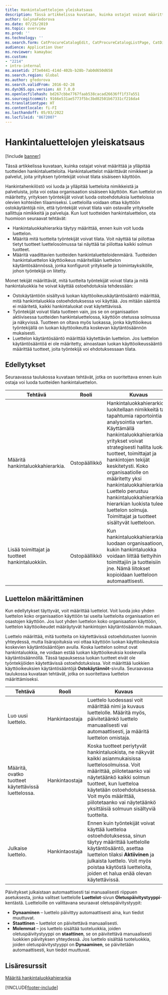 ```yaml
---
title: Hankintaluettelojen yleiskatsaus
description: Tässä artikkelissa kuvataan, kuinka ostajat voivat määrittää ja ylläpitää tuotteiden hankintaluetteloita. Hankintaluettelot määrittävät nimikkeet ja palvelut, joita yrityksen työntekijät voivat tilata sisäiseen käyttöön.
author: GalynaFedorova
ms.date: 07/25/2019
ms.topic: overview
ms.prod: ''
ms.technology: ''
ms.search.form: CatProcureCatalogEdit, CatProcureCatalogListPage, CatDisplayProductRelationAdd
audience: Application User
ms.reviewer: kamaybac
ms.custom:
- "2214"
- intro-internal
ms.assetid: 2f3e0441-414d-402b-b28b-7ab0d650d658
ms.search.region: Global
ms.author: gfedorova
ms.search.validFrom: 2016-02-28
ms.dyn365.ops.version: AX 7.0.0
ms.openlocfilehash: bd267cbbe7767faab538cacad26636ff1f37a551
ms.sourcegitcommit: 9166e531ae5773f5bc3bd02501b67331cf216da4
ms.translationtype: HT
ms.contentlocale: fi-FI
ms.lasthandoff: 05/03/2022
ms.locfileid: "8672007"
---
```

# <a name="procurement-catalogs-overview"></a>Hankintaluettelojen yleiskatsaus

[!include [banner](../includes/banner.md)]

Tässä artikkelissa kuvataan, kuinka ostajat voivat määrittää ja ylläpitää tuotteiden hankintaluetteloita. Hankintaluettelot määrittävät nimikkeet ja palvelut, joita yrityksen työntekijät voivat tilata sisäiseen käyttöön.

Hankintahenkilöstö voi luoda ja ylläpitää luetteloita nimikkeistä ja palveluista, joita voi ostaa organisaation sisäiseen käyttöön. Kun luettelot on määritetty, yrityksen työntekijät voivat luoda ostoehdotuksia luetteloissa olevien kohteiden tilaamiseksi. Luetteloilla voidaan ottaa käyttöön ostokäytäntöjä niin, että työntekijät voivat tilata vain ostavalle yritykselle sallittuja nimikkeitä ja palveluja. Kun luot tuotteiden hankintaluettelon, ota huomioon seuraavat tehtävät:

-   Hankintaluokkahierarkia täytyy määrittää, ennen kuin voit luoda luettelon.
-   Määritä mitä tuotteita työntekijät voivat tilata. Voit näyttää tai piilottaa tietyt tuotteet luettelosolmussa tai näyttää tai piilottaa kaikki solmun tuotteet.
-   Määritä vaadittavien tuotteiden hankintaluetteloidenmäärä. Tuotteiden hankintaluettelon käyttöoikeus määritellään luettelon käytäntösäännössä, jonka konfiguroit yritykselle ja toimintayksikölle, johon työntekijä on liitetty.

Monet tekijät määrittävät, mitä tuotteita työntekijät voivat tilata ja mitä hankintaluokkia he voivat käyttää ostoehdotuksia tehdessään:

-   Ostokäytäntöön sisältyvä luokan käyttöoikeuskäytäntösääntö määrittää, mitä hankintaluokkia ostoehdotuksessa voi käyttää. Jos mitään sääntöä ei määritetä, kaikki hankintaluokat ovat käytettävissä.
-   Työntekijät voivat tilata tuotteen vain, jos se on organisaation aktiivisessa tuotteiden hankintaluettelossa, käyttöön otetussa solmussa ja näkyvissä. Tuotteen on oltava myös luokassa, jonka käyttöoikeus työntekijällä on luokan käyttöoikeutta koskevan käytäntösäännön mukaisesti.
-   Luettelon käytäntösääntö määrittää käytettävän luettelon. Jos luettelon käytäntösääntöä ei ole määritetty, ainoastaan luokan käyttöoikeussääntö määrittää tuotteet, joita työntekijä voi ehdotuksessaan tilata.

## <a name="prerequisites"></a>Edellytykset
Seuraavassa taulukossa kuvataan tehtävät, jotka on suoritettava ennen kuin ostaja voi luoda tuotteiden hankintaluettelon.

| Tehtävä                                                | Rooli               | Kuvaus                                                                                                                                                                                                                                                                                                                                                                                                                                                                                                             |
|-----------------------------------------------------|--------------------|-------------------------------------------------------------------------------------------------------------------------------------------------------------------------------------------------------------------------------------------------------------------------------------------------------------------------------------------------------------------------------------------------------------------------------------------------------------------------------------------------------------------------|
| Määritä hankintaluokkahierarkia.            | Ostopäällikkö | Hankintaluokkahierarkioilla luokitellaan nimikkeitä tai tapahtumia raportointia ja analysointia varten. Käyttämällä hankintaluokkahierarkiaa yritykset voivat strategisesti hallita luokat, tuotteet, toimittajat ja hankintojen tekijät keskitetysti. Koko organisaatiolle on määritetty yksi hankintaluokkahierarkia. Luettelo perustuu hankintaluokkahierarkiaan: hierarkian luokista tulee luettelon solmuja. Toimittajat ja tuotteet sisältyvät luetteloon. |
| Lisää toimittajat ja tuotteet hankintaluokkiin. | Ostopäällikkö | Kun hankintaluokkahierarkia luodaan organisaatioon, kukin hankintaluokka voidaan liittää tiettyihin toimittajiin ja tuotteisiin jne. Nämä liitokset kopioidaan luetteloon automaattisesti.                                                                                                                                                                                                                                                                                           |

## <a name="setting-up-a-catalog"></a>Luettelon määrittäminen
Kun edellytykset täyttyvät, voit määrittää luettelot. Voit luoda joko yhden luettelon koko organisaation käyttöön tai useita luetteloita organisaation eri osastojen käyttöön. Jos luot yhden luettelon koko organisaation käyttöön, luettelon käyttöoikeudet määräytyvät hankintojen käytäntösäännön mukaan.  

Luettelo määrittää, mitä tuotteita on käytettävissä ostoehdotusten luonnin yhteydessä, mutta lisärajoituksia voi ottaa käyttöön luokan käyttöoikeuksia koskevien käytäntösääntöjen avulla. Koska luettelon solmut ovat hankintaluokkia, ne voidaan estää luokan käyttöoikeuksia koskevalla käytäntösäännöllä. Tässä tapauksessa luokan tuotteet eivät ole työntekijöiden käytettävissä ostoehdotuksissa. Voit määrittää luokkien käyttöoikeuksien käytäntösääntöjä **Ostokäytännöt**-sivulla. Seuraavassa taulukossa kuvataan tehtävät, jotka on suoritettava luettelon määrittämiseksi.

| Tehtävä                                                   | Rooli             | Kuvaus                                                                                                                                                                                                                                                                                                                  |
|--------------------------------------------------------|------------------|------------------------------------------------------------------------------------------------------------------------------------------------------------------------------------------------------------------------------------------------------------------------------------------------------------------------------|
| Luo uusi luettelo.                                  | Hankintaostaja | Luettelo luodessasi voit määrittää nimi ja kuvaus luettelolle. Määritä myös, päivitetäänkö luettelo manuaalisesti vai automaattisesti, ja määritä luettelon omistaja.                                                                                                                                      |
| Määritä, ovatko tuotteet käytettävissä luettelossa. | Hankintaostaja | Koska tuotteet periytyvät hankintaluokista, ne näkyvät kaikki asianmukaisissa luettelosolmuissa. Voit määrittää, piilotetaanko vai näytetäänkö kaikki solmun tuotteet, kun luetteloa käytetään ostoehdotuksessa. Voit myös määrittää, piilotetaanko vai näytetäänkö yksittäisiä solmuun sisältyviä tuotteita. |
| Julkaise luettelo.                                   | Hankintaostaja | Ennen kuin työntekijät voivat käyttää luetteloa ostoehdotuksessa, sinun täytyy määrittää luettelolle käytäntösääntö, asettaa luettelon tilaksi **Aktiivinen** ja julkaista luettelo. Voit myös poistaa käytöstä luetteloita, joiden et halua enää olevan käytettävissä.                                              |

Päivitykset julkaistaan automaattisesti tai manuaalisesti riippuen asetuksesta, jonka valitset luettelolle **Luettelot**-sivun **Oletuspäivitystyyppi**-kentästä. Luetteloille on valittavana seuraavat oletuspäivitystyypit:

-   **Dynaaminen** – luettelo päivittyy automaattisesti aina, kun tiedot muuttuvat.
-   **Staattinen** – luettelot on päivitettävä manuaalisesti.
-   **Molemmat** – jos luettelo sisältää tuoteluokkia, joiden oletuspäivitystyyppi on **staattinen**, se on päivitettävä manuaalisesti luokkien päivityksen yhteydessä. Jos luettelo sisältää tuoteluokkia, joiden oletuspäivitystyyppi on **Dynaaminen**, se päivitetään automaattisesti, kun tiedot muuttuvat.


## <a name="additional-resources"></a>Lisäresurssit

[Määritä hankintaluokkahierarkia](tasks/set-up-procurement-category-hierarchy.md)





[!INCLUDE[footer-include](../../includes/footer-banner.md)]